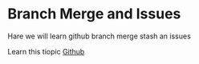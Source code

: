 # Branch Merge and Issues
Hare we will learn github branch merge stash an issues

Learn this tiopic [Github](https://lab.github.com/)
